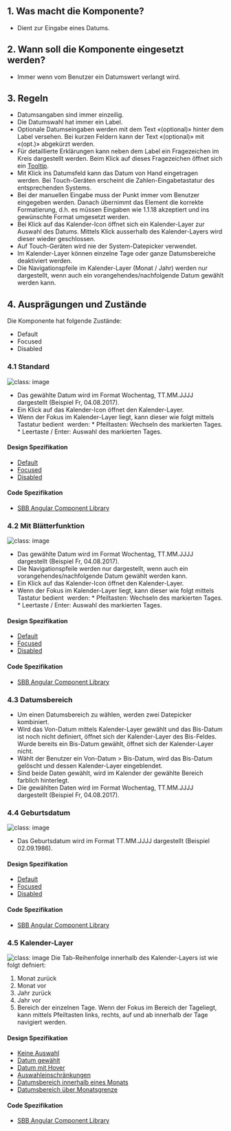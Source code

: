 ## 1. Was macht die Komponente?
* Dient zur Eingabe eines Datums.

## 2. Wann soll die Komponente eingesetzt werden? 
* Immer wenn vom Benutzer ein Datumswert verlangt wird.

## 3. Regeln
* Datumsangaben sind immer einzeilig.
* Die Datumswahl hat immer ein Label.
* Optionale Datumseingaben werden mit dem Text «(optional)» hinter dem Label versehen. Bei kurzen Feldern kann der Text «(optional)» mit «(opt.)» abgekürzt werden.
* Für detaillierte Erklärungen kann neben dem Label ein Fragezeichen im Kreis dargestellt werden. Beim Klick auf dieses Fragezeichen öffnet sich ein [Tooltip](https://digital.sbb.ch/de/components/tooltip).
* Mit Klick ins Datumsfeld kann das Datum von Hand eingetragen werden. Bei Touch-Geräten erscheint die Zahlen-Eingabetastatur des entsprechenden Systems.
* Bei der manuellen Eingabe muss der Punkt immer vom Benutzer eingegeben werden. Danach übernimmt das Element die korrekte Formatierung, d.h. es müssen Eingaben wie 1.1.18 akzeptiert und ins gewünschte Format umgesetzt werden.
* Bei Klick auf das Kalender-Icon öffnet sich ein Kalender-Layer zur Auswahl des Datums. Mittels Klick ausserhalb des Kalender-Layers wird dieser wieder geschlossen.
* Auf Touch-Geräten wird nie der System-Datepicker verwendet.
* Im Kalender-Layer können einzelne Tage oder ganze Datumsbereiche deaktiviert werden.
* Die Navigationspfeile im Kalender-Layer (Monat / Jahr) werden nur dargestellt, wenn auch ein vorangehendes/nachfolgende Datum gewählt werden kann.

## 4. Ausprägungen und Zustände 
Die Komponente hat folgende Zustände:
* Default
* Focused
* Disabled

### 4.1 Standard
![](https://raw.githubusercontent.com/sbb-design-systems/sbb-design-system/master/website/components/datepicker/images/datepicker_default.png 'class: image')
* Das gewählte Datum wird im Format Wochentag, TT.MM.JJJJ dargestellt (Beispiel Fr, 04.08.2017).
* Ein Klick auf das Kalender-Icon öffnet den Kalender-Layer.
* Wenn der Fokus im Kalender-Layer liegt, kann dieser wie folgt mittels Tastatur bedient  werden:
        * Pfeiltasten: Wechseln des markierten Tages.
        * Leertaste / Enter: Auswahl des markierten Tages.

#### Design Spezifikation
* [Default](https://sbb.invisionapp.com/d/main#/console/15744722/327605628/inspect)
* [Focused](https://sbb.invisionapp.com/d/main#/console/15744722/327605629/inspect)
* [Disabled](https://sbb.invisionapp.com/d/main#/console/15744722/327605630/inspect)

#### Code Spezifikation
* [SBB Angular Component Library](https://sbb-angular.app.sbb.ch/latest/content/datepicker)

### 4.2 Mit Blätterfunktion
![](https://raw.githubusercontent.com/sbb-design-systems/sbb-design-system/master/website/components/datepicker/images/datepicker_pageable.png 'class: image')
* Das gewählte Datum wird im Format Wochentag, TT.MM.JJJJ dargestellt (Beispiel Fr, 04.08.2017).
* Die Navigationspfeile werden nur dargestellt, wenn auch ein vorangehendes/nachfolgende Datum gewählt werden kann.
* Ein Klick auf das Kalender-Icon öffnet den Kalender-Layer.
* Wenn der Fokus im Kalender-Layer liegt, kann dieser wie folgt mittels Tastatur bedient  werden:
        * Pfeiltasten: Wechseln des markierten Tages.
        * Leertaste / Enter: Auswahl des markierten Tages.

#### Design Spezifikation
* [Default](https://sbb.invisionapp.com/d/main#/console/15744722/327605631/inspect)
* [Focused](https://sbb.invisionapp.com/d/main#/console/15744722/327605632/inspect)
* [Disabled](https://sbb.invisionapp.com/d/main#/console/15744722/327605633/inspect)

#### Code Spezifikation
* [SBB Angular Component Library](https://sbb-angular.app.sbb.ch/latest/content/datepicker)

### 4.3 Datumsbereich
* Um einen Datumsbereich zu wählen, werden zwei Datepicker kombiniert.
* Wird das Von-Datum mittels Kalender-Layer gewählt und das Bis-Datum ist noch nicht definiert, öffnet sich der Kalender-Layer des Bis-Feldes. Wurde bereits ein Bis-Datum gewählt, öffnet sich der Kalender-Layer nicht.
* Wählt der Benutzer ein Von-Datum > Bis-Datum, wird das Bis-Datum gelöscht und dessen Kalender-Layer eingeblendet.
* Sind beide Daten gewählt, wird im Kalender der gewählte Bereich farblich hinterlegt.
* Die gewählten Daten wird im Format Wochentag, TT.MM.JJJJ dargestellt (Beispiel Fr, 04.08.2017).

### 4.4 Geburtsdatum
![](https://raw.githubusercontent.com/sbb-design-systems/sbb-design-system/master/website/components/datepicker/images/datepicker_birthdate.png 'class: image')
* Das Geburtsdatum wird im Format TT.MM.JJJJ dargestellt (Beispiel 02.09.1986).

#### Design Spezifikation
* [Default](https://sbb.invisionapp.com/d/main#/console/15744722/327605634/inspect)
* [Focused](https://sbb.invisionapp.com/d/main#/console/15744722/327605635/inspect)
* [Disabled](https://sbb.invisionapp.com/d/main#/console/15744722/327605636/inspect)

#### Code Spezifikation
* [SBB Angular Component Library](https://sbb-angular.app.sbb.ch/latest/content/datepicker)

### 4.5 Kalender-Layer
![](https://raw.githubusercontent.com/sbb-design-systems/sbb-design-system/master/website/components/datepicker/images/datepicker_picker.png 'class: image')
Die Tab-Reihenfolge innerhalb des Kalender-Layers ist wie folgt
defniert:
1.  Monat zurück
2.  Monat vor
3.  Jahr zurück
4.  Jahr vor
5.  Bereich der einzelnen Tage. Wenn der Fokus im Bereich der Tageliegt, kann mittels Pfeiltasten links, rechts, auf und ab innerhalb der Tage navigiert werden.

#### Design Spezifikation
* [Keine Auswahl](https://sbb.invisionapp.com/d/main#/console/15744722/327605637/inspect)
* [Datum gewählt](https://sbb.invisionapp.com/d/main#/console/15744722/327605638/inspect)
* [Datum mit Hover](https://sbb.invisionapp.com/d/main#/console/15744722/327605639/inspect)
* [Auswahleinschränkungen](https://sbb.invisionapp.com/d/main#/console/15744722/327605640/inspect)
* [Datumsbereich innerhalb eines Monats](https://sbb.invisionapp.com/d/main#/console/15744722/327605641/inspect)
* [Datumsbereich über Monatsgrenze](https://sbb.invisionapp.com/d/main#/console/15744722/327605642/inspect)

#### Code Spezifikation
* [SBB Angular Component Library](https://sbb-angular.app.sbb.ch/latest/content/datepicker)